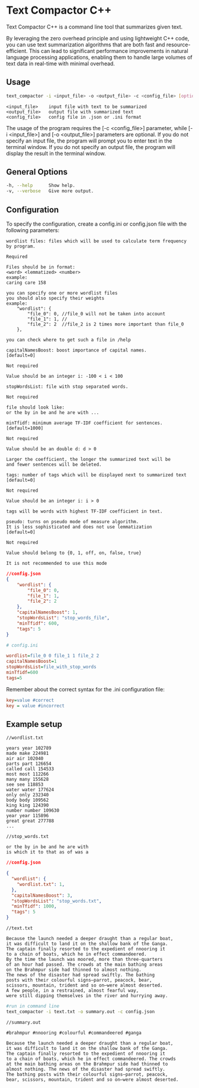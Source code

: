 # Text Compactor C++

Text Compactor C++ is a command line tool that summarizes given text.

By leveraging the zero overhead principle and using lightweight C++ code, you can use text summarization algorithms that are both fast and resource-efficient. This can lead to significant performance improvements in natural language processing applications, enabling them to handle large volumes of text data in real-time with minimal overhead.

## Usage

```bash
text_compactor -i <input_file> -o <output_file> -c <config_file> [options]
```

```text
<input_file>    input file with text to be summarized  
<output_file>   output file with summarized text  
<config_file>   config file in .json or .ini format
```

The usage of the program requires the [-c \<config_file>] parameter, while [-i \<input_file>] and [-o \<output_file>] parameters are optional. If you do not specify an input file, the program will prompt you to enter text in the terminal window. If you do not specify an output file, the program will display the result in the terminal window.

## General Options

```bash
-h, --help      Show help.  
-v, --verbose   Give more output.
```

## Configuration

To specify the configuration, create a config.ini or config.json file with the following parameters:

```text
wordlist files: files which will be used to calculate term frequency by program.

Required

Files should be in format:
<word> <lemmatized> <number>
example:
caring care 158

you can specify one or more wordlist files
you should also specify their weights
example:
    "wordlist": {
        "file_0": 0, //file_0 will not be taken into account
        "file_1": 1, //
        "file_2": 2  //file_2 is 2 times more important than file_0
    },

you can check where to get such a file in /help
```

```text
capitalNamesBoost: boost importance of capital names.
[default=0]

Not required

Value should be an integer i: -100 < i < 100
```

```text
stopWordsList: file with stop separated words.

Not required

file should look like:
or the by in be and he are with ...
```

```text
minTfidf: minimum average TF-IDF coefficient for sentences.
[default=1000]

Not required

Value should be an double d: d > 0

Larger the coefficient, the longer the summarized text will be
and fewer sentences will be deleted.
```

```text
tags: number of tags which will be displayed next to summarized text
[default=0]

Not required

Value should be an integer i: i > 0

tags will be words with highest TF-IDF coefficient in text.
```

```text
pseudo: turns on pseudo mode of measure algorithm. 
It is less sophisticated and does not use lemmatization
[default=0]

Not required

Value should belong to {0, 1, off, on, false, true}

It is not recommended to use this mode
```

```json
//config.json
{
    "wordlist": {
        "file_0": 0,
        "file_1": 1,
        "file_2": 2
    },
    "capitalNamesBoost": 1,
    "stopWordsList": "stop_words_file",
    "minTfidf": 600,
    "tags": 5
}
```

```ini
# config.ini

wordlist=file_0 0 file_1 1 file_2 2
capitalNamesBoost=1
stopWordsList=file_with_stop_words
minTfidf=600
tags=5
```

Remember about the correct syntax for the .ini configuration file:

```ini
key=value #correct
key = value #incorrect
```

## Example setup

```text
//wordlist.txt

years year 102789
made make 224981
air air 102040
parts part 126654
called call 154533
most most 112266
many many 155628
see see 118853
water water 177624
only only 232340
body body 109562
king king 124390
number number 109630
year year 115896
great great 277788
...
```

```text
//stop_words.txt 

or the by in be and he are with 
is which it to that as of was a
```

```json
//config.json

{
  "wordlist": {
    "wordlist.txt": 1,
  },
  "capitalNamesBoost": 3,
  "stopWordsList": "stop_words.txt",
  "minTfidf": 1000,
  "tags": 5
}

```

```text
//text.txt

Because the launch needed a deeper draught than a regular boat, 
it was difficult to land it on the shallow bank of the Ganga. 
The captain finally resorted to the expedient of nnooring it 
to a chain of boats, which he in effect commandeered. 
By the time the launch was moored, more than three-quarters 
of an hour had passed. The crowds at the main bathing areas 
on the Brahmpur side had thinned to almost nothing. 
The news of the disaster had spread swiftly. The bathing 
posts with their colourful signs—parrot, peacock, bear, 
scissors, mountain, trident and so on—were almost deserted. 
A few people, in a restrained, almost fearful way, 
were still dipping themselves in the river and hurrying away. 
```

```bash
#run in command line
text_compactor -i text.txt -o summary.out -c config.json
```

```text
//summary.out

#brahmpur #nnooring #colourful #commandeered #ganga

Because the launch needed a deeper draught than a regular boat,
it was difficult to land it on the shallow bank of the Ganga.
The captain finally resorted to the expedient of nnooring it
to a chain of boats, which he in effect commandeered. The crowds
at the main bathing areas on the Brahmpur side had thinned to
almost nothing. The news of the disaster had spread swiftly.
The bathing posts with their colourful signs—parrot, peacock,
bear, scissors, mountain, trident and so on—were almost deserted.

```
